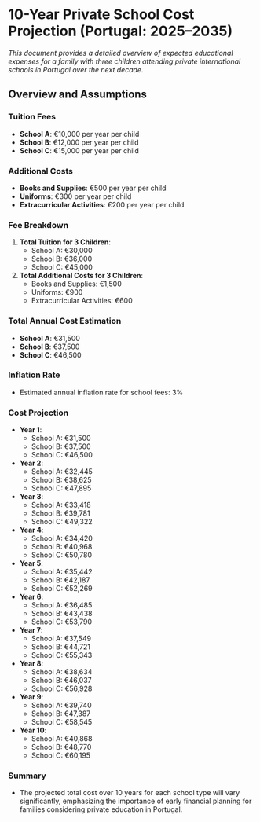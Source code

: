 # 10-Year Private School Cost Projection (Portugal: 2025–2035)

_This document provides a detailed overview of expected educational expenses for a family with three children attending private international schools in Portugal over the next decade._

## Overview and Assumptions

### Tuition Fees
- **School A**: €10,000 per year per child
- **School B**: €12,000 per year per child
- **School C**: €15,000 per year per child

### Additional Costs
- **Books and Supplies**: €500 per year per child
- **Uniforms**: €300 per year per child
- **Extracurricular Activities**: €200 per year per child

### Fee Breakdown
1. **Total Tuition for 3 Children**:
   - School A: €30,000
   - School B: €36,000
   - School C: €45,000
2. **Total Additional Costs for 3 Children**:
   - Books and Supplies: €1,500
   - Uniforms: €900
   - Extracurricular Activities: €600

### Total Annual Cost Estimation
- **School A**: €31,500
- **School B**: €37,500
- **School C**: €46,500

### Inflation Rate
- Estimated annual inflation rate for school fees: 3%

### Cost Projection
- **Year 1**: 
  - School A: €31,500
  - School B: €37,500
  - School C: €46,500
- **Year 2**: 
  - School A: €32,445
  - School B: €38,625
  - School C: €47,895
- **Year 3**: 
  - School A: €33,418
  - School B: €39,781
  - School C: €49,322
- **Year 4**: 
  - School A: €34,420
  - School B: €40,968
  - School C: €50,780
- **Year 5**: 
  - School A: €35,442
  - School B: €42,187
  - School C: €52,269
- **Year 6**: 
  - School A: €36,485
  - School B: €43,438
  - School C: €53,790
- **Year 7**: 
  - School A: €37,549
  - School B: €44,721
  - School C: €55,343
- **Year 8**: 
  - School A: €38,634
  - School B: €46,037
  - School C: €56,928
- **Year 9**: 
  - School A: €39,740
  - School B: €47,387
  - School C: €58,545
- **Year 10**: 
  - School A: €40,868
  - School B: €48,770
  - School C: €60,195

### Summary
- The projected total cost over 10 years for each school type will vary significantly, emphasizing the importance of early financial planning for families considering private education in Portugal.
